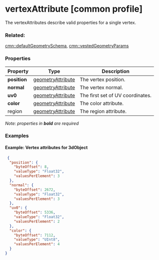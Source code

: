 # vertexAttribute [common profile]

The vertexAttributes describe valid properties for a single vertex.

### Related:

[cmn::defaultGeometrySchema](defaultGeometrySchema.cmn.md), [cmn::vestedGeometryParams](vestedGeometryParams.cmn.md)
### Properties

| Property | Type | Description |
| --- | --- | --- |
| **position** | [geometryAttribute](geometryAttribute.cmn.md) | The vertex position. |
| **normal** | [geometryAttribute](geometryAttribute.cmn.md) | The vertex normal. |
| **uv0** | [geometryAttribute](geometryAttribute.cmn.md) | The first set of UV coordinates. |
| **color** | [geometryAttribute](geometryAttribute.cmn.md) | The color attribute. |
| region | [geometryAttribute](geometryAttribute.cmn.md) | The region attribute. |

*Note: properties in **bold** are required*

### Examples 

#### Example: Vertex attributes for 3dObject 

```json
 {
  "position": {
    "byteOffset": 8,
    "valueType": "Float32",
    "valuesPerElement": 3
  },
  "normal": {
    "byteOffset": 2672,
    "valueType": "Float32",
    "valuesPerElement": 3
  },
  "uv0": {
    "byteOffset": 5336,
    "valueType": "Float32",
    "valuesPerElement": 2
  },
  "color": {
    "byteOffset": 7112,
    "valueType": "UInt8",
    "valuesPerElement": 4
  }
} 
```

